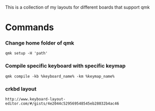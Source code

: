 This is a collection of my layouts for different boards that support qmk

# Commands

### Change home folder of qmk

    qmk setup -H 'path'

### Compile specific keyboard with specific keymap

    qmk compile -kb %keyboard_name% -km %keymap_name%

### crkbd layout

    http://www.keyboard-layout-editor.com/#/gists/4e2044c529569548545eb28032b4ac46
